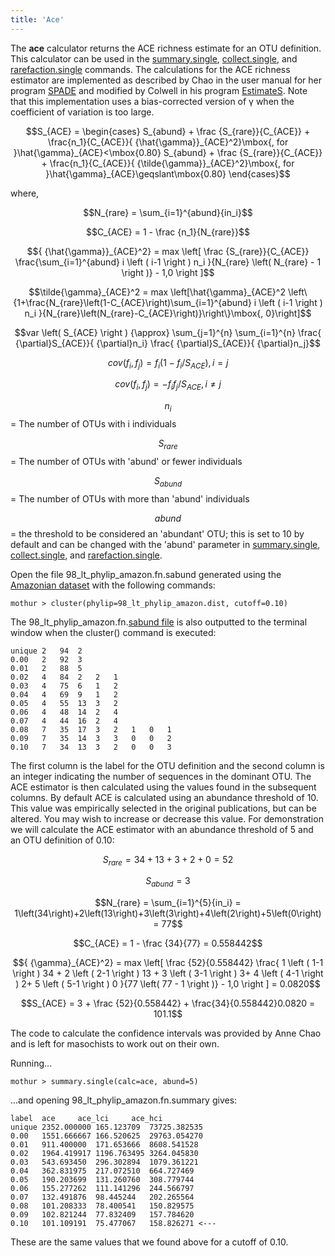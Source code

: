 ```yaml
---
title: 'Ace'
---
```

The **ace** calculator returns the ACE richness estimate
for an OTU definition. This calculator can be used in the
[summary.single](summary.single),
[collect.single](collect.single), and
[rarefaction.single](rarefaction.single) commands. The
calculations for the ACE richness estimator are implemented as described
by Chao in the user manual for her program
[SPADE](https://chao.stat.nthu.edu.tw/SPADE_UserGuide.pdf) and modified
by Colwell in his program
[EstimateS](https://viceroy.eeb.uconn.edu/estimates). Note that this
implementation uses a bias-corrected version of γ when the coefficient
of variation is too large.

$$S_{ACE} = \begin{cases}
    S_{abund} + \frac {S_{rare}}{C_{ACE}} + \frac{n_1}{C_{ACE}}{ {\hat{\gamma}}_{ACE}^2}\mbox{, for }\hat{\gamma}_{ACE}<\mbox{0.80} 
    S_{abund} + \frac {S_{rare}}{C_{ACE}} + \frac{n_1}{C_{ACE}}{ {\tilde{\gamma}}_{ACE}^2}\mbox{, for }\hat{\gamma}_{ACE}\geqslant\mbox{0.80}
\end{cases}$$

where,

$$N_{rare} = \sum_{i=1}^{abund}{in_i}$$

$$C_{ACE} = 1 - \frac {n_1}{N_{rare}}$$

$${ {\hat{\gamma}}_{ACE}^2} = max \left[ \frac {S_{rare}}{C_{ACE}} \frac{\sum_{i=1}^{abund} i \left ( i-1 \right ) n_i }{N_{rare} \left( N_{rare} - 1 \right )} - 1,0 \right ]$$

$$\tilde{\gamma}_{ACE}^2 = max \left[\hat{\gamma}_{ACE}^2 \left\{1+\frac{N_{rare}\left(1-C_{ACE}\right)\sum_{i=1}^{abund} i \left ( i-1 \right ) n_i }{N_{rare}\left(N_{rare}-C_{ACE}\right)}\right\}\mbox{, 0}\right]$$

$$var \left( S_{ACE} \right ) {\approx} \sum_{j=1}^{n} \sum_{i=1}^{n} \frac{ {\partial}S_{ACE}}{ {\partial}n_i} \frac{ {\partial}S_{ACE}}{ {\partial}n_j}$$

$$cov \left( f_i, f_j \right) = f_i \left(1-f_i / S_{ACE} \right ), i = j$$

$$cov\left ( f_i, f_j \right) = -f_i f_j / {S_{ACE}}, i\ne j$$

$$n_{i}$$ = The number of OTUs with i individuals

$$S_{rare}$$ = The number of OTUs with \'abund\' or fewer individuals

$$S_{abund}$$ = The number of OTUs with more than \'abund\' individuals

$$abund$$ = the threshold to be considered an \'abundant\' OTU; this is
set to 10 by default and can be changed with the \'abund\' parameter in
[ summary.single](summary.single#The_abund_option), [
collect.single](collect.single%27s_curves#The_abund_option),
and [
rarefaction.single](rarefaction.single#The_abund_option).

Open the file 98\_lt\_phylip\_amazon.fn.sabund generated using the [
Amazonian dataset](https://mothur.s3.us-east-2.amazonaws.com/wiki/amazondata.zip) with the following
commands:

    mothur > cluster(phylip=98_lt_phylip_amazon.dist, cutoff=0.10)

The 98\_lt\_phylip\_amazon.fn.[sabund file](sabund_file) is
also outputted to the terminal window when the cluster() command is
executed:

    unique 2   94  2   
    0.00   2   92  3   
    0.01   2   88  5   
    0.02   4   84  2   2   1   
    0.03   4   75  6   1   2   
    0.04   4   69  9   1   2   
    0.05   4   55  13  3   2   
    0.06   4   48  14  2   4   
    0.07   4   44  16  2   4   
    0.08   7   35  17  3   2   1   0   1   
    0.09   7   35  14  3   3   0   0   2   
    0.10   7   34  13  3   2   0   0   3   

The first column is the label for the OTU definition and the second
column is an integer indicating the number of sequences in the dominant
OTU. The ACE estimator is then calculated using the values found in the
subsequent columns. By default ACE is calculated using an abundance
threshold of 10. This value was empirically selected in the original
publications, but can be altered. You may wish to increase or decrease
this value. For demonstration we will calculate the ACE estimator with
an abundance threshold of 5 and an OTU definition of 0.10:

$$S_{rare} = 34 + 13+3+2+0 =52$$

$$S_{abund} = 3$$

$$N_{rare} = \sum_{i=1}^{5}{in_i} = 1\left(34\right)+2\left(13\right)+3\left(3\right)+4\left(2\right)+5\left(0\right) = 77$$

$$C_{ACE} = 1 - \frac {34}{77} = 0.558442$$

$${ {\gamma}_{ACE}^2} = max \left[ \frac {52}{0.558442} \frac{ 1 \left ( 1-1 \right ) 34 + 2 \left ( 2-1 \right ) 13 + 3 \left ( 3-1 \right ) 3+ 4 \left ( 4-1 \right ) 2+ 5 \left ( 5-1 \right ) 0 }{77 \left( 77 - 1 \right )} - 1,0 \right ] = 0.0820$$

$$S_{ACE} = 3 + \frac {52}{0.558442} + \frac{34}{0.558442}0.0820 = 101.1$$

The code to calculate the confidence intervals was provided by Anne Chao
and is left for masochists to work out on their own.

Running\...

    mothur > summary.single(calc=ace, abund=5)

\...and opening 98\_lt\_phylip\_amazon.fn.summary gives:

    label  ace     ace_lci     ace_hci
    unique 2352.000000 165.123709  73725.382535
    0.00   1551.666667 166.520625  29763.054270
    0.01   911.400000  171.653666  8608.541528
    0.02   1964.419917 1196.763495 3264.045830
    0.03   543.693450  296.302894  1079.361221
    0.04   362.831975  217.072510  664.727469
    0.05   190.203699  131.260760  308.779744
    0.06   155.277262  111.141296  244.566797
    0.07   132.491876  98.445244   202.265564
    0.08   101.208333  78.400541   150.829575
    0.09   102.821244  77.832409   157.784620
    0.10   101.109191  75.477067   158.826271 <---

These are the same values that we found above for a cutoff of 0.10.
